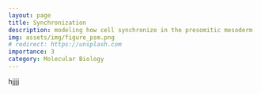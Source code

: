 ```yaml
---
layout: page
title: Synchronization 
description: modeling how cell synchronize in the presomitic mesoderm
img: assets/img/figure_psm.png
# redirect: https://unsplash.com
importance: 3
category: Molecular Biology
---
```

hjjjj